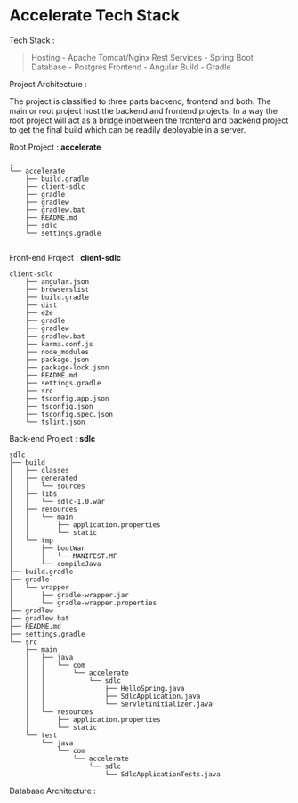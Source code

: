 Accelerate Tech Stack
========================

Tech Stack :

> Hosting - Apache Tomcat/Nginx
> Rest Services - Spring Boot
> Database - Postgres
> Frontend - Angular
> Build - Gradle

Project Architecture :

The project is classified to three parts backend, frontend and both. The main or root project host the backend and frontend projects. In a way the root project will act as a bridge inbetween the frontend and backend project to get the final build which can be readily deployable in a server.

Root Project : **accelerate**
```
.
└── accelerate
    ├── build.gradle
    ├── client-sdlc
    ├── gradle
    ├── gradlew
    ├── gradlew.bat
    ├── README.md
    ├── sdlc
    └── settings.gradle
    
```
Front-end Project : **client-sdlc** 
```
client-sdlc
    ├── angular.json
    ├── browserslist
    ├── build.gradle
    ├── dist
    ├── e2e
    ├── gradle
    ├── gradlew
    ├── gradlew.bat
    ├── karma.conf.js
    ├── node_modules
    ├── package.json
    ├── package-lock.json
    ├── README.md
    ├── settings.gradle
    ├── src
    ├── tsconfig.app.json
    ├── tsconfig.json
    ├── tsconfig.spec.json
    └── tslint.json

```
Back-end Project : **sdlc**
```
sdlc
├── build
│   ├── classes
│   ├── generated
│   │   └── sources
│   ├── libs
│   │   └── sdlc-1.0.war
│   ├── resources
│   │   └── main
│   │       ├── application.properties
│   │       └── static
│   └── tmp
│       ├── bootWar
│       │   └── MANIFEST.MF
│       └── compileJava
├── build.gradle
├── gradle
│   └── wrapper
│       ├── gradle-wrapper.jar
│       └── gradle-wrapper.properties
├── gradlew
├── gradlew.bat
├── README.md
├── settings.gradle
└── src
    ├── main
    │   ├── java
    │   │   └── com
    │   │       └── accelerate
    │   │           └── sdlc
    │   │               ├── HelloSpring.java
    │   │               ├── SdlcApplication.java
    │   │               └── ServletInitializer.java
    │   └── resources
    │       ├── application.properties
    │       └── static
    └── test
        └── java
            └── com
                └── accelerate
                    └── sdlc
                        └── SdlcApplicationTests.java

```

Database Architecture :


